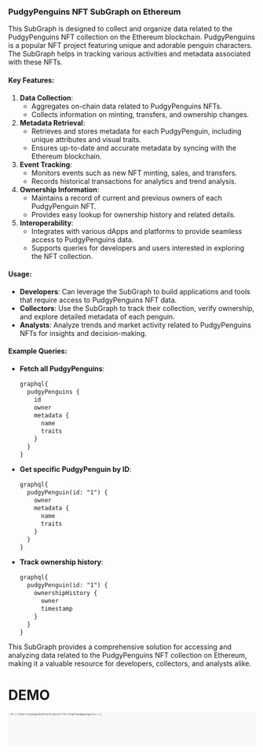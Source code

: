 ### PudgyPenguins NFT SubGraph on Ethereum

This SubGraph is designed to collect and organize data related to the PudgyPenguins NFT collection on the Ethereum blockchain. PudgyPenguins is a popular NFT project featuring unique and adorable penguin characters. The SubGraph helps in tracking various activities and metadata associated with these NFTs.

#### Key Features:

1. **Data Collection**:
   - Aggregates on-chain data related to PudgyPenguins NFTs.
   - Collects information on minting, transfers, and ownership changes.
2. **Metadata Retrieval**:
   - Retrieves and stores metadata for each PudgyPenguin, including unique attributes and visual traits.
   - Ensures up-to-date and accurate metadata by syncing with the Ethereum blockchain.
3. **Event Tracking**:
   - Monitors events such as new NFT minting, sales, and transfers.
   - Records historical transactions for analytics and trend analysis.
4. **Ownership Information**:
   - Maintains a record of current and previous owners of each PudgyPenguin NFT.
   - Provides easy lookup for ownership history and related details.
5. **Interoperability**:
   - Integrates with various dApps and platforms to provide seamless access to PudgyPenguins data.
   - Supports queries for developers and users interested in exploring the NFT collection.

#### Usage:

- **Developers**: Can leverage the SubGraph to build applications and tools that require access to PudgyPenguins NFT data.
- **Collectors**: Use the SubGraph to track their collection, verify ownership, and explore detailed metadata of each penguin.
- **Analysts**: Analyze trends and market activity related to PudgyPenguins NFTs for insights and decision-making.

#### Example Queries:

- **Fetch all PudgyPenguins**:

  ```
  graphql{
    pudgyPenguins {
      id
      owner
      metadata {
        name
        traits
      }
    }
  }
  ```

- **Get specific PudgyPenguin by ID**:

  ```
  graphql{
    pudgyPenguin(id: "1") {
      owner
      metadata {
        name
        traits
      }
    }
  }
  ```

- **Track ownership history**:

  ```
  graphql{
    pudgyPenguin(id: "1") {
      ownershipHistory {
        owner
        timestamp
      }
    }
  }
  ```

This SubGraph provides a comprehensive solution for accessing and analyzing data related to the PudgyPenguins NFT collection on Ethereum, making it a valuable resource for developers, collectors, and analysts alike.

# DEMO

![demo](.\demo\demo.gif)